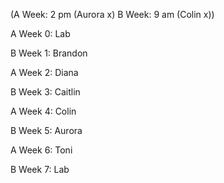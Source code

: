 (A Week: 2 pm (Aurora x) B Week: 9 am (Colin x))

A Week 0: Lab

B Week 1: Brandon

A Week 2: Diana

B Week 3: Caitlin

A Week 4: Colin

B Week 5: Aurora

A Week 6: Toni

B Week 7: Lab
